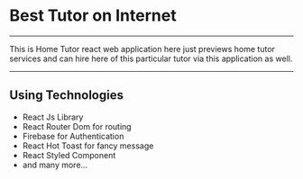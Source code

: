# Best Tutor on Internet

---

This is Home Tutor react web application here just previews home tutor services and can hire here of this particular tutor via this application as well.

---

## Using Technologies

- React Js Library
- React Router Dom for routing
- Firebase for Authentication
- React Hot Toast for fancy message
- React Styled Component
- and many more...
